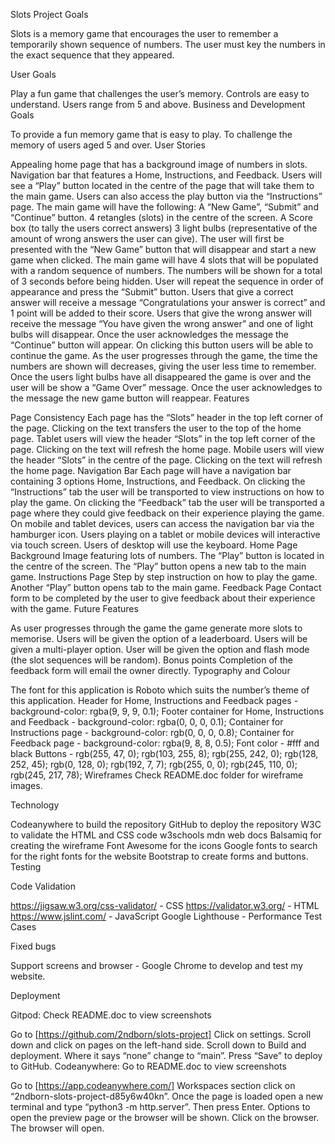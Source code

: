 Slots
Project Goals

Slots is a memory game that encourages the user to remember a temporarily shown sequence of numbers. The user must key the numbers in the exact sequence that they appeared.

User Goals

Play a fun game that challenges the user’s memory.
Controls are easy to understand.
Users range from 5 and above.
Business and Development Goals

To provide a fun memory game that is easy to play.
To challenge the memory of users aged 5 and over.
User Stories

Appealing home page that has a background image of numbers in slots.
Navigation bar that features a Home, Instructions, and Feedback.
Users will see a “Play” button located in the centre of the page that will take them to the main game.
Users can also access the play button via the “Instructions” page.
The main game will have the following:
A “New Game”, “Submit” and “Continue” button.
4 retangles (slots) in the centre of the screen.
A Score box (to tally the users correct answers)
3 light bulbs (representative of the amount of wrong answers the user can give).
The user will first be presented with the “New Game” button that will disappear and start a new game when clicked.
The main game will have 4 slots that will be populated with a random sequence of numbers. The numbers will be shown for a total of 3 seconds before being hidden.
User will repeat the sequence in order of appearance and press the “Submit” button.
Users that give a correct answer will receive a message “Congratulations your answer is correct” and 1 point will be added to their score.
Users that give the wrong answer will receive the message “You have given the wrong answer” and one of light bulbs will disappear.
Once the user acknowledges the message the “Continue” button will appear. On clicking this button users will be able to continue the game.
As the user progresses through the game, the time the numbers are shown will decreases, giving the user less time to remember.
Once the users light bulbs have all disappeared the game is over and the user will be show a “Game Over” message.
Once the user acknowledges to the message the new game button will reappear.
Features

Page Consistency
Each page has the “Slots” header in the top left corner of the page. Clicking on the text transfers the user to the top of the home page.
Tablet users will view the header “Slots” in the top left corner of the page. Clicking on the text will refresh the home page.
Mobile users will view the header “Slots” in the centre of the page. Clicking on the text will refresh the home page.
Navigation Bar
Each page will have a navigation bar containing 3 options Home, Instructions, and Feedback.
On clicking the “Instructions” tab the user will be transported to view instructions on how to play the game.
On clicking the “Feedback” tab the user will be transported a page where they could give feedback on their experience playing the game.
On mobile and tablet devices, users can access the navigation bar via the hamburger icon.
Users playing on a tablet or mobile devices will interactive via touch screen.
Users of desktop will use the keyboard.
Home Page
Background Image featuring lots of numbers.
The “Play” button is located in the centre of the screen.
The “Play” button opens a new tab to the main game.
Instructions Page
Step by step instruction on how to play the game.
Another “Play” button opens tab to the main game.
Feedback Page
Contact form to be completed by the user to give feedback about their experience with the game.
Future Features

As user progresses through the game the game generate more slots to memorise.
Users will be given the option of a leaderboard.
Users will be given a multi-player option.
User will be given the option and flash mode (the slot sequences will be random).
Bonus points
Completion of the feedback form will email the owner directly.
Typography and Colour

The font for this application is Roboto which suits the number’s theme of this application.
Header for Home, Instructions and Feedback pages - background-color: rgba(9, 9, 9, 0.1);
Footer container for Home, Instructions and Feedback - background-color: rgba(0, 0, 0, 0.1);
Container for Instructions page - background-color: rgb(0, 0, 0, 0.8);
Container for Feedback page - background-color: rgba(9, 8, 8, 0.5);
Font color - #fff and black
Buttons - rgb(255, 47, 0); rgb(103, 255, 8); rgb(255, 242, 0); rgb(128, 252, 45); rgb(0, 128, 0); rgb(192, 7, 7); rgb(255, 0, 0); rgb(245, 110, 0); rgb(245, 217, 78);
Wireframes
Check README.doc folder for wireframe images.

Technology

Codeanywhere to build the repository
GitHub to deploy the repository
W3C to validate the HTML and CSS code
w3schools
mdn web docs
Balsamiq for creating the wireframe
Font Awesome for the icons
Google fonts to search for the right fonts for the website
Bootstrap to create forms and buttons.
Testing

Code Validation

<https://jigsaw.w3.org/css-validator/> - CSS
<https://validator.w3.org/> - HTML
<https://www.jslint.com/> - JavaScript
Google Lighthouse - Performance
Test Cases

Fixed bugs

Support screens and browser - Google Chrome to develop and test my website.

Deployment

Gitpod: Check README.doc to view screenshots

Go to [https://github.com/2ndborn/slots-project]
Click on settings.
Scroll down and click on pages on the left-hand side.
Scroll down to Build and deployment.
Where it says “none” change to “main”.
Press “Save” to deploy to GitHub.
Codeanywhere: Go to README.doc to view screenshots

Go to [https://app.codeanywhere.com/]
Workspaces section click on “2ndborn-slots-project-d85y6w40kn”.
Once the page is loaded open a new terminal and type “python3 -m http.server”. Then press Enter.
Options to open the preview page or the browser will be shown. Click on the browser.
The browser will open.
